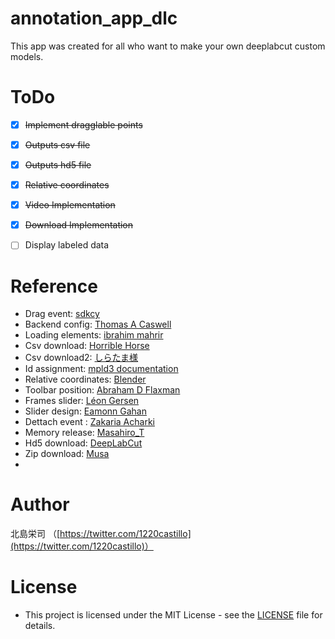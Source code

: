 # annotation_app_dlc
This app was created for all who want to make your own deeplabcut custom models.


# ToDo
- [x] ~~Implement dragglable points~~
- [x] ~~Outputs csv file~~
- [x] ~~Outputs hd5 file~~
- [x] ~~Relative coordinates~~
- [x] ~~Video Implementation~~
- [x] ~~Download Implementation~~
- [ ] Display labeled data


# Reference
- Drag event: [sdkcy](https://stackoverflow.com/questions/55758473/how-to-fix-problem-with-uncaught-error-unknown-type-dragstart/55758597)
- Backend config: [Thomas A Caswell](https://github.com/matplotlib/matplotlib/issues/14304/)
- Loading elements: [ibrahim mahrir](https://stackoverflow.com/questions/42260524/array-length-is-zero-but-the-array-has-elements-in-it)
- Csv download: [Horrible Horse](https://www.codegrepper.com/code-examples/javascript/write+to+csv+javascript)
- Csv download2: [しらたま様](https://rintama.net/%EF%BD%8A%EF%BD%81%EF%BD%96%EF%BD%81%EF%BD%93%EF%BD%83%EF%BD%92%EF%BD%89%EF%BD%90%EF%BD%94%E3%81%A7%E4%BD%9C%E6%88%90%E3%81%97%E3%81%9F%E9%85%8D%E5%88%97%E3%82%92%EF%BD%83%EF%BD%93%EF%BD%96%E3%81%A7/)
- Id assignment: [mpld3 documentation](https://mpld3.github.io/modules/API.html#mpld3.fig_to_html)
- Relative coordinates: [Blender](https://stackoverflow.com/questions/5968227/get-the-value-of-webkit-transform-of-an-element-with-jquery/5968313#5968313)
- Toolbar position: [Abraham D Flaxman](https://stackoverflow.com/questions/26593759/mpld3-how-to-change-the-location-of-the-toolbar-using-a-plugin)
- Frames slider: [Léon Gersen](https://github.com/leongersen/noUiSlider)
- Slider design: [Eamonn Gahan](https://stackoverflow.com/questions/40534973/changing-the-color-of-the-range-slider-in-materializecss)
- Dettach event : [Zakaria Acharki](https://stackoverflow.com/questions/53541590/ajax-requests-keep-doubling)
- Memory release: [Masahiro_T](https://qiita.com/Masahiro_T/items/bdd0482a8efd84cdd270)
- Hd5 download: [DeepLabCut](deeplabcut/gui/labeling_toolbox.py)
- Zip download: [Musa](https://stackoverflow.com/questions/68530565/how-to-download-zip-file-coming-as-django-response-through-ajax-post-request)
- 

# Author
北島栄司 （[https://twitter.com/1220castillo](https://twitter.com/1220castillo)）


# License
- This project is licensed under the MIT License - see the [LICENSE](https://github.com/ai-coach-eiji/annotation_app_dlc/blob/main/LICENSE) file for details.

